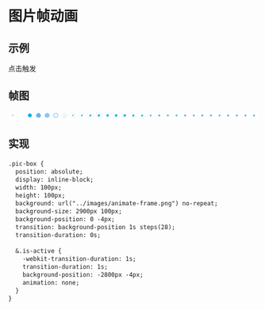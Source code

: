 <script setup>
  import PictureFrameAnimation from './example/picture-frame-animation.vue'
</script>

# 图片帧动画

## 示例

点击触发

<PictureFrameAnimation />

## 帧图

![Alt text](images/animate-frame.png)

## 实现

```less
.pic-box {
  position: absolute;
  display: inline-block;
  width: 100px;
  height: 100px;
  background: url("../images/animate-frame.png") no-repeat;
  background-size: 2900px 100px;
  background-position: 0 -4px;
  transition: background-position 1s steps(28);
  transition-duration: 0s;

  &.is-active {
    -webkit-transition-duration: 1s;
    transition-duration: 1s;
    background-position: -2800px -4px;
    animation: none;
  }
}
```
